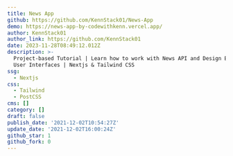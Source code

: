 ```yaml
---
title: News App
github: https://github.com/KennStack01/News-App
demo: https://news-app-by-codewithkenn.vercel.app/
author: KennStack01
author_link: https://github.com/KennStack01
date: 2023-11-28T08:49:12.012Z
description: >-
  Project-based Tutorial | Learn how to work with News API and Design Beautiful
  User Interfaces | Nextjs & Tailwind CSS
ssg:
  - Nextjs
css:
  - Tailwind
  - PostCSS
cms: []
category: []
draft: false
publish_date: '2021-12-02T10:54:27Z'
update_date: '2021-12-02T16:00:24Z'
github_star: 1
github_fork: 0
---
```

